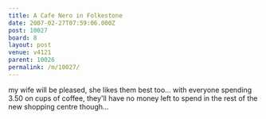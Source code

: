 ```yaml
---
title: A Cafe Nero in Folkestone
date: 2007-02-27T07:59:06.000Z
post: 10027
board: 8
layout: post
venue: v4121
parent: 10026
permalink: /m/10027/
---
```

my wife will be pleased, she likes them best too... with everyone spending 3.50 on cups of coffee, they'll have no money left to spend in the rest of the new shopping centre though...
